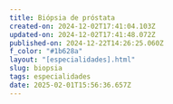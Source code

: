 ```yaml
---
title: Biópsia de próstata
created-on: 2024-12-02T17:41:04.103Z
updated-on: 2024-12-02T17:41:48.072Z
published-on: 2024-12-22T14:26:25.060Z
f_color: "#1b628a"
layout: "[especialidades].html"
slug: biopsia
tags: especialidades
date: 2025-02-01T15:56:36.657Z
---
```

